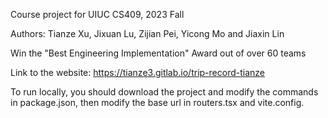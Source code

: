 Course project for UIUC CS409, 2023 Fall

Authors: Tianze Xu, Jixuan Lu, Zijian Pei, Yicong Mo and Jiaxin Lin

Win the "Best Engineering Implementation" Award out of over 60 teams

Link to the website: https://tianze3.gitlab.io/trip-record-tianze

To run locally, you should download the project and modify the commands in package.json, then modify the base url in routers.tsx and vite.config.
